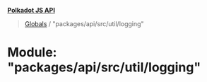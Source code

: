 **[Polkadot JS API](../README.md)**

> [Globals](../globals.md) / "packages/api/src/util/logging"

# Module: "packages/api/src/util/logging"

